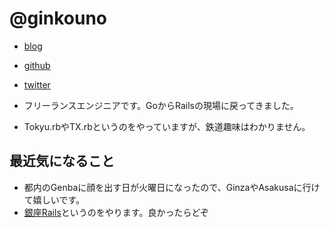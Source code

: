# @ginkouno

* [blog](http://ginkouno.hatenablog.jp/)
* [github](https://github.com/ginkouno)
* [twitter](https://twitter.com/ginkouno)

* フリーランスエンジニアです。GoからRailsの現場に戻ってきました。
* Tokyu.rbやTX.rbというのをやっていますが、鉄道趣味はわかりません。


## 最近気になること

* 都内のGenbaに顔を出す日が火曜日になったので、GinzaやAsakusaに行けて嬉しいです。
* [銀座Rails](https://ginza-rails.connpass.com/event/97820/)というのをやります。良かったらどぞ
